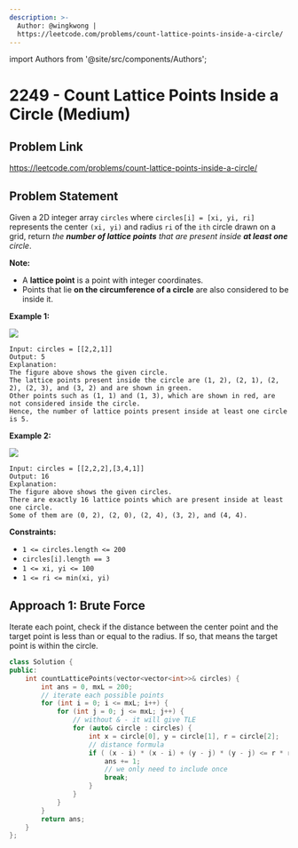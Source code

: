 ```yaml
---
description: >-
  Author: @wingkwong |
  https://leetcode.com/problems/count-lattice-points-inside-a-circle/
---
```


import Authors from '@site/src/components/Authors';

# 2249 - Count Lattice Points Inside a Circle (Medium)

## Problem Link

https://leetcode.com/problems/count-lattice-points-inside-a-circle/

## Problem Statement

Given a 2D integer array `circles` where `circles[i] = [xi, yi, ri]` represents the center `(xi, yi)` and radius `ri` of the `ith` circle drawn on a grid, return _the **number of lattice points** that are present inside **at least one** circle_.

**Note:**

* A **lattice point** is a point with integer coordinates.
* Points that lie **on the circumference of a circle** are also considered to be inside it.

**Example 1:**

![](https://assets.leetcode.com/uploads/2022/03/02/exa-11.png)

```
Input: circles = [[2,2,1]]
Output: 5
Explanation:
The figure above shows the given circle.
The lattice points present inside the circle are (1, 2), (2, 1), (2, 2), (2, 3), and (3, 2) and are shown in green.
Other points such as (1, 1) and (1, 3), which are shown in red, are not considered inside the circle.
Hence, the number of lattice points present inside at least one circle is 5.
```

**Example 2:**

![](https://assets.leetcode.com/uploads/2022/03/02/exa-22.png)

```
Input: circles = [[2,2,2],[3,4,1]]
Output: 16
Explanation:
The figure above shows the given circles.
There are exactly 16 lattice points which are present inside at least one circle. 
Some of them are (0, 2), (2, 0), (2, 4), (3, 2), and (4, 4).
```

**Constraints:**

* `1 <= circles.length <= 200`
* `circles[i].length == 3`
* `1 <= xi, yi <= 100`
* `1 <= ri <= min(xi, yi)`

## Approach 1: Brute Force

Iterate each point, check if the distance between the center point and the target point is less than or equal to the radius. If so, that means the target point is within the circle.

<Authors names="@wingkwing"/>

```cpp
class Solution {
public:
    int countLatticePoints(vector<vector<int>>& circles) {
        int ans = 0, mxL = 200;
        // iterate each possible points
        for (int i = 0; i <= mxL; i++) {
            for (int j = 0; j <= mxL; j++) {
                // without & - it will give TLE
                for (auto& circle : circles) {
                    int x = circle[0], y = circle[1], r = circle[2];
                    // distance formula
                    if ( (x - i) * (x - i) + (y - j) * (y - j) <= r * r ) {
                        ans += 1;
                        // we only need to include once
                        break;
                    }
                }
            }
        }
        return ans;
    }
};
```
